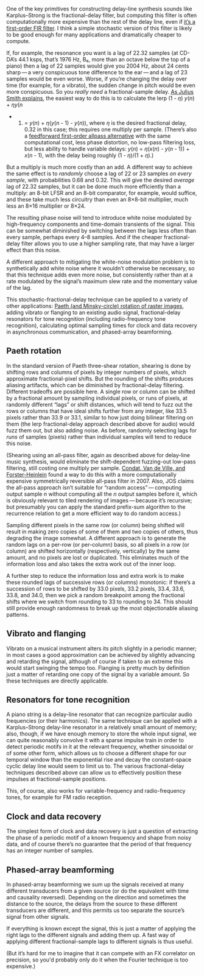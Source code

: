 One of the key primitives for constructing delay-line synthesis sounds
like Karplus–Strong is the fractional-delay filter, but computing this
filter is often computationally more expensive than the rest of the
delay line, even if [it’s a first-order FIR filter][0].  I think a
simple stochastic version of this filter is likely to be good enough
for many applications and dramatically cheaper to compute.

[0]: https://ccrma.stanford.edu/~jos/Interpolation/Linearly_Interpolated_Delay_Line.html

If, for example, the resonance you want is a lag of 22.32 samples (at
CD-DA’s 44.1 ksps, that’s 1976 Hz, B₆, more than an octave below the
top of a piano) then a lag of 22 samples would give you 2004 Hz, about
24 cents sharp — a very conspicuous tone difference to the ear — and a
lag of 23 samples would be even worse.  Worse, if you’re changing the
delay over time (for example, for a vibrato), the sudden change in
pitch would be even more conspicuous.  So you *really need* a
fractional-sample delay.  [As Julius Smith explains][1], the easiest
way to do this is to calculate the lerp (1 - *η*) *y*(*n*) + *ηy*(*n*
- 1) = *y*(*n*) + *η*(*y*(*n* - 1) - *y*(*n*)), where *η* is the
desired fractional delay, 0.32 in this case; this requires one
multiply per sample.  (There’s also a [feedforward first-order allpass
alternative][2] with the same computational cost, less phase
distortion, no low-pass filtering loss, but less ability to handle
variable delays: *y*(*n*) = *η*(*x*(*n*) - *y*(*n* - 1)) + *x*(*n* -
1), with the delay being roughly (1 - *η*)/(1 + *η*).)

[1]: https://ccrma.stanford.edu/~jos/pasp/Linear_Interpolation.html
[2]: https://ccrma.stanford.edu/~jos/pasp/First_Order_Allpass_Interpolation.html

But a multiply is much more costly than an add.  A different way to
achieve the same effect is to *randomly* choose a lag of 22 or 23
samples *on every sample*, with probabilities 0.68 and 0.32.  This
will give the desired *average* lag of 22.32 samples, but it can be
done much more efficiently than a multiply: an 8-bit LFSR and an 8-bit
comparator, for example, would suffice, and these take much less
circuitry than even an 8×8-bit multiplier, much less an 8×16
multiplier or 8×24.

The resulting phase noise will tend to introduce white noise modulated
by high-frequency components and time-domain transients of the signal.
This can be somewhat diminished by switching between the lags less
often than every sample, perhaps every 4–8 samples.  And if the
cheaper fractional-delay filter allows you to use a higher sampling
rate, that may have a larger effect than this noise.

A different approach to mitigating the white-noise modulation problem
is to synthetically add white noise where it wouldn’t otherwise be
necessary, so that this technique adds even more noise, but
consistently rather than at a rate modulated by the signal’s maximum
slew rate and the momentary value of the lag.

This stochastic-fractional-delay technique can be applied to a variety
of other applications: [Paeth (and Minsky-circle) rotation of raster
images](knuth-paeth-minsky-rotation.md), adding vibrato or flanging to
an existing audio signal, fractional-delay resonators for tone
recognition (including radio-frequency tone recognition), calculating
optimal sampling times for clock and data recovery in asynchronous
communication, and phased-array beamforming.

Paeth rotation
--------------

In the standard version of Paeth three-shear rotation, shearing is
done by shifting rows and columns of pixels by integer numbers of
pixels, which approximate fractional-pixel shifts.  But the rounding
of the shifts produces aliasing artifacts, which can be diminished by
fractional-delay filtering.  Different tradeoffs are possible here.  A
single row or column can be shifted by a fractional amount by sampling
individual pixels, or runs of pixels, at randomly different “lags” or
shift distances, which will tend to fuzz out the rows or columns that
have ideal shifts further from any integer, like 33.5 pixels rather
than 33.9 or 33.1, similar to how just doing bilinear filtering on
them (the lerp fractional-delay approach described above for audio)
would fuzz them out, but also adding noise.  As before, randomly
selecting lags for *runs* of samples (pixels) rather than individual
samples will tend to reduce this noise.

(Shearing using an all-pass filter, again as described above for
delay-line music synthesis, would eliminate the shift-dependent
fuzzing-out low-pass filtering, still costing one multiply per sample.
[Condat, Van de Ville, and Forster-Heinlein][3] found a way to do this
with a more computationally expensive
symmetrically reversible all-pass filter in 2007.
Also, JOS claims the all-pass approach isn’t suitable for “random
access” — computing output sample *n* without computing all the *n*
output samples before it, which is obviously relevant to tiled
rendering of images — because it’s recursive; but presumably you can
apply the standard prefix-sum algorithm to the recurrence relation to
get a more efficient way to do random access.)

[3]: https://hal.archives-ouvertes.fr/hal-00377101/document

Sampling different pixels in the same row (or column) being shifted
will result in making zero copies of some of them and two copies of
others, thus degrading the image somewhat.  A different approach is to
generate the random lags on a per-row (or per-column) basis, so all
pixels in a row (or column) are shifted horizontally (respectively,
vertically) by the same amount, and no pixels are lost or duplicated.
This eliminates much of the information loss and also takes the extra
work out of the inner loop.

A further step to reduce the information loss and extra work is to
make these rounded lags of successive rows (or columns) monotonic: if
there’s a succession of rows to be shifted by 33.0 pixels, 33.2
pixels, 33.4, 33.6, 33.8, and 34.0, then we pick a random breakpoint
among the fractional shifts where we switch from rounding to 33 to
rounding to 34.  This should still provide enough randomness to break
up the most objectionable aliasing patterns.

Vibrato and flanging
--------------------

Vibrato on a musical instrument alters its pitch slightly in a
periodic manner; in most cases a good approximation can be achieved by
slightly advancing and retarding the signal, although of course if
taken to an extreme this would start swinging the tempo too.  Flanging
is pretty much by definition just a matter of retarding one copy of
the signal by a variable amount.  So these techniques are directly
applicable.

Resonators for tone recognition
-------------------------------

A piano string is a delay-line resonator that can recognize particular
audio frequencies (or their harmonics).  The same technique can be
applied with a Karplus–Strong delay-line resonator in a relatively
small amount of memory; also, though, if we have enough memory to
store the whole input signal, we can quite reasonably convolve it with
a sparse impulse train in order to detect periodic motifs in it at the
relevant frequency, whether sinusoidal or of some other form, which
allows us to choose a different shape for our temporal window than the
exponential rise and decay the constant-space cyclic delay line would
seem to limit us to.  The various fractional-delay techniques
described above can allow us to effectively position these impulses at
fractional-sample positions.

This, of course, also works for variable-frequency and radio-frequency
tones, for example for FM radio reception.

Clock and data recovery
-----------------------

The simplest form of clock and data recovery is just a question of
extracting the phase of a periodic motif of a known frequency and
shape from noisy data, and of course there’s no guarantee that the
period of that frequency has an integer number of samples.

Phased-array beamforming
------------------------

In phased-array beamforming we sum up the signals received at many
different transducers from a given source (or do the equivalent with
time and causality reversed).  Depending on the direction and
sometimes the distance to the source, the delays from the source to
these different transducers are different, and this permits us too
separate the source’s signal from other signals.

If everything is known except the signal, this is just a matter of
applying the right lags to the different signals and adding them up.
A fast way of applying different fractional-sample lags to different
signals is thus useful.

(But it’s hard for me to imagine that it can compete with an FX
correlator on precision, so you'd probably only do it when the Fourier
technique is too expensive.)
